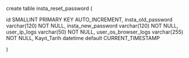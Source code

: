 create table insta_reset_password (

id SMALLINT PRIMARY KEY AUTO_INCREMENT,
insta_old_password varchar(120) NOT NULL,
insta_new_password varchar(120) NOT NULL,
user_ip_logs varchar(50) NOT NULL,
user_os_browser_logs varchar(255) NOT NULL,
Kayıt_Tarih datetime default CURRENT_TIMESTAMP
    
)
